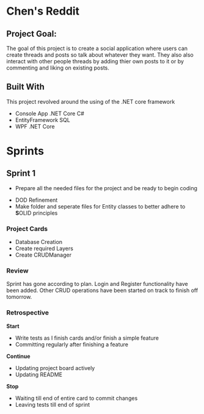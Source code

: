 # Chen's Reddit
## Project Goal:
The goal of this project is to create a social application where users can create threads and posts so talk about whatever they want. They also also interact with other people threads by adding thier own posts to it or by commenting and liking on existing posts.

## Built With
This project revolved around the using of the .NET core framework
 - Console App .NET Core C#
 - EntityFramework SQL
 - WPF .NET Core

# Sprints
## Sprint 1
- Prepare all the needed files for the project and be ready to begin coding

+ DOD Refinement
+ Make folder and seperate files for Entity classes to better adhere to **S**OLID principles

### Project Cards
- Database Creation
- Create required Layers
- Create CRUDManager

### Review

Sprint has gone according to plan. Login and Register functionality have been added. Other CRUD operations have been started on track to finish off tomorrow.

### Retrospective
**Start**
- Write tests as I finish cards and/or finish a simple feature
- Committing regularly after finishing a feature

**Continue**
- Updating project board actively
- Updating README

**Stop**
- Waiting till end of entire card to commit changes
- Leaving tests till end of sprint
